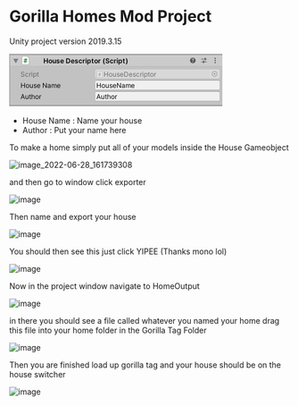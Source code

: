 # Gorilla Homes Mod Project
Unity project version 2019.3.15

![image](GHAssets/HouseDescriptor.png)

- House Name : Name your house
- Author : Put your name here

To make a home simply put all of your models inside the House Gameobject 

![image_2022-06-28_161739308](https://user-images.githubusercontent.com/104174626/176106875-0701eaeb-bb8b-4e89-8856-db1704a0ba8e.png)

and then go to window click exporter

![image](https://user-images.githubusercontent.com/104174626/176106964-fe389c56-6eb3-469a-878a-0fe9b2ba55a0.png)

Then name and export your house

![image](https://user-images.githubusercontent.com/104174626/176107060-079146d4-5fde-4ba6-b788-c31504663fc7.png)

You should then see this just click YIPEE (Thanks mono lol)

![image](https://user-images.githubusercontent.com/104174626/176107601-8f432c10-3eda-4519-acb6-f83e2877aea0.png)

Now in the project window navigate to HomeOutput

![image](https://user-images.githubusercontent.com/104174626/176107779-c38a2242-8d2d-4d9d-8f59-b3696a41117c.png)

in there you should see a file called whatever you named your home
drag this file into your home folder in the Gorilla Tag Folder

![image](https://user-images.githubusercontent.com/104174626/176107979-b0ab1e33-0a21-4bfb-8139-12e0199c707c.png)

Then you are finished load up gorilla tag and your house should be on the house switcher

![image](https://user-images.githubusercontent.com/104174626/176107157-1afd99c7-4b31-4f23-aa9f-245d61e41b60.png)
